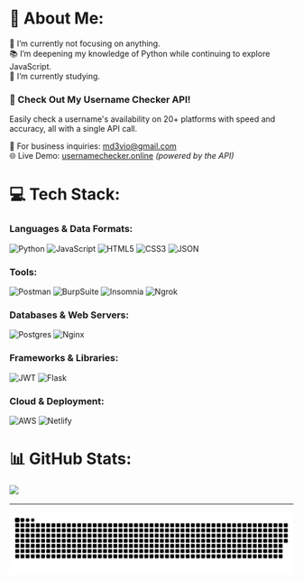 # 💫 About Me:
🔭 I’m currently not focusing on anything.<br>
📚 I’m deepening my knowledge of Python while continuing to explore JavaScript.<br>
🌱 I’m currently studying.

### 🚀 Check Out My Username Checker API!
Easily check a username's availability on 20+ platforms with speed and accuracy, all with a single API call.

📧 For business inquiries: md3vio@gmail.com<br>
🌐 Live Demo: [usernamechecker.online](https://usernamechecker.online) *(powered by the API)*

# 💻 Tech Stack:
### Languages & Data Formats:

![Python](https://img.shields.io/badge/python-3670A0?style=for-the-badge&logo=python&logoColor=ffdd54) ![JavaScript](https://img.shields.io/badge/javascript-%23323330.svg?style=for-the-badge&logo=javascript&logoColor=%23F7DF1E) ![HTML5](https://img.shields.io/badge/html5-%23E34F26.svg?style=for-the-badge&logo=html5&logoColor=white) ![CSS3](https://img.shields.io/badge/css3-%231572B6.svg?style=for-the-badge&logo=css3&logoColor=white) ![JSON](https://img.shields.io/badge/json-5E5C5C?style=for-the-badge&logo=json&logoColor=white)

### Tools:

![Postman](https://img.shields.io/badge/Postman-FF6C37?style=for-the-badge&logo=postman&logoColor=white) ![BurpSuite](https://img.shields.io/badge/burpsuite-FF6633?style=for-the-badge&logo=burpsuite&logoColor=white) ![Insomnia](https://img.shields.io/badge/Insomnia-black?style=for-the-badge&logo=insomnia&logoColor=5849BE) ![Ngrok](https://img.shields.io/badge/ngrok-140648?style=for-the-badge&logo=Ngrok&logoColor=white)

### Databases & Web Servers:

![Postgres](https://img.shields.io/badge/postgres-%23316192.svg?style=for-the-badge&logo=postgresql&logoColor=white) ![Nginx](https://img.shields.io/badge/nginx-%23009639.svg?style=for-the-badge&logo=nginx&logoColor=white)

### Frameworks & Libraries:

![JWT](https://img.shields.io/badge/JWT-black?style=for-the-badge&logo=JSON%20web%20tokens) ![Flask](https://img.shields.io/badge/flask-%23000.svg?style=for-the-badge&logo=flask&logoColor=white)

### Cloud & Deployment:

![AWS](https://img.shields.io/badge/AWS-%23FF9900.svg?style=for-the-badge&logo=amazon-aws&logoColor=white) ![Netlify](https://img.shields.io/badge/netlify-%23000000.svg?style=for-the-badge&logo=netlify&logoColor=#00C7B7)

# 📊 GitHub Stats:
![](https://github-readme-stats.vercel.app/api/top-langs/?username=mdevio&theme=dark&hide_border=true&include_all_commits=false&count_private=false&layout=compact)

---

<picture>
  <source media="(prefers-color-scheme: dark)" srcset="https://raw.githubusercontent.com/mdevio/mdevio/output/github-snake-dark.svg" />
  <source media="(prefers-color-scheme: light)" srcset="https://raw.githubusercontent.com/mdevio/mdevio/output/github-snake.svg" />
  <img alt="github-snake" src="https://raw.githubusercontent.com/mdevio/mdevio/output/github-snake.svg" />
</picture>
